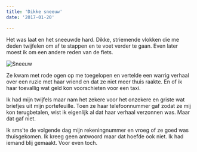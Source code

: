 ```yaml
---
title: 'Dikke sneeuw'
date: '2017-01-20'

---
```


Het was laat en het sneeuwde hard. Dikke, striemende vlokken die me deden twijfelen om af te stappen en te voet verder te gaan. Even later moest ik om een andere reden van de fiets.

![Sneeuw](/images/sneeuw&#32;(Small).JPG)

Ze kwam met rode ogen op me toegelopen en vertelde een warrig verhaal over een ruzie met haar vriend en dat ze niet meer thuis raakte. En of ik haar toevallig wat geld kon voorschieten voor een taxi.

Ik had mijn twijfels maar nam het zekere voor het onzekere en griste wat briefjes uit mijn portefeuille. Toen ze haar telefoonnummer gaf zodat ze mij kon terugbetalen, wist ik eigenlijk al dat haar verhaal verzonnen was. Maar dat gaf niet.

Ik sms'te de volgende dag mijn rekeningnummer en vroeg of ze goed was thuisgekomen. Ik kreeg geen antwoord maar dat hoefde ook niet. Ik had iemand blij gemaakt. Voor even toch.


